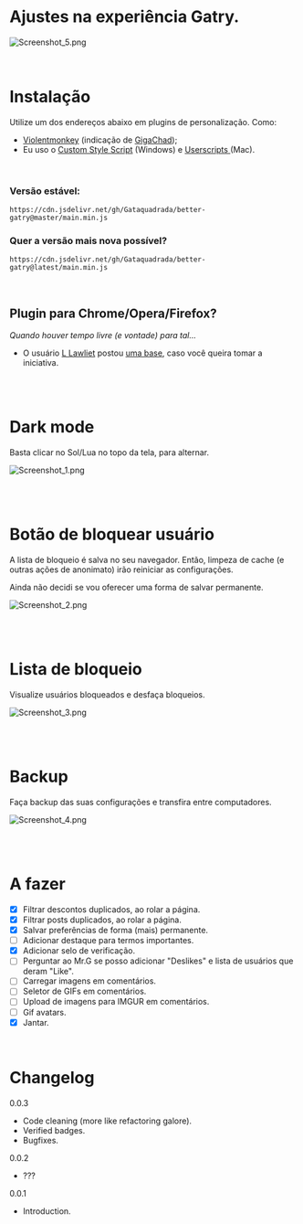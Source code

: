 # Ajustes na experiência Gatry.

![Screenshot_5.png](/screenshot_5.png)

<br>

# Instalação

Utilize um dos endereços abaixo em plugins de personalização. Como:

-   [Violentmonkey](https://violentmonkey.github.io) (indicação de [GigaChad](https://gatry.com/usuarios/detalhe/GigaChad));
-   Eu uso o [Custom Style Script](https://chrome.google.com/webstore/detail/custom-style-script/ecjfaoeopefafjpdgnfcjnhinpbldjij) (Windows) e [Userscripts ](https://apps.apple.com/us/app/userscripts/id1463298887) (Mac).

<br>

### Versão estável:

`https://cdn.jsdelivr.net/gh/Gataquadrada/better-gatry@master/main.min.js`

### Quer a versão mais nova possível?

`https://cdn.jsdelivr.net/gh/Gataquadrada/better-gatry@latest/main.min.js`

<br>

## Plugin para Chrome/Opera/Firefox?

_Quando houver tempo livre (e vontade) para tal..._

-   O usuário [L Lawliet](https://gatry.com/usuarios/detalhe/TheTwoD) postou [uma base](chrome-plugin-base), caso você queira tomar a iniciativa.

<br>
<br>

# Dark mode

Basta clicar no Sol/Lua no topo da tela, para alternar.

![Screenshot_1.png](/screenshot_1.png)

<br> 
<br>

# Botão de bloquear usuário

A lista de bloqueio é salva no seu navegador. Então, limpeza de cache (e outras ações de anonimato) irão reiniciar as configurações.

Ainda não decidi se vou oferecer uma forma de salvar permanente.

![Screenshot_2.png](/screenshot_2.png)

<br> 
<br>

# Lista de bloqueio

Visualize usuários bloqueados e desfaça bloqueios.

![Screenshot_3.png](/screenshot_3.png)

<br>
<br>

# Backup

Faça backup das suas configurações e transfira entre computadores.

![Screenshot_4.png](/screenshot_4.png)

<br>
<br>

# A fazer

-   [x] Filtrar descontos duplicados, ao rolar a página.
-   [x] Filtrar posts duplicados, ao rolar a página.
-   [x] Salvar preferências de forma (mais) permanente.
-   [ ] Adicionar destaque para termos importantes.
-   [x] Adicionar selo de verificação.
-   [ ] Perguntar ao Mr.G se posso adicionar "Deslikes" e lista de usuários que deram "Like".
-   [ ] Carregar imagens em comentários.
-   [ ] Seletor de GIFs em comentários.
-   [ ] Upload de imagens para IMGUR em comentários.
-   [ ] Gif avatars.
-   [x] Jantar.

<br>

# Changelog

0.0.3

-   Code cleaning (more like refactoring galore).
-   Verified badges.
-   Bugfixes.

0.0.2

-   ???

0.0.1

-   Introduction.
